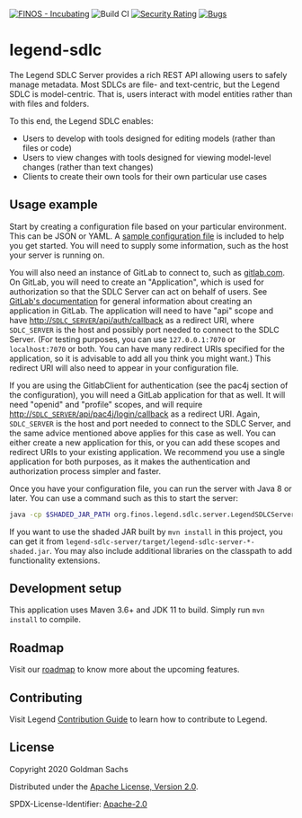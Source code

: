 [![FINOS - Incubating](https://cdn.jsdelivr.net/gh/finos/contrib-toolbox@master/images/badge-incubating.svg)](https://finosfoundation.atlassian.net/wiki/display/FINOS/Incubating)
![Build CI](https://github.com/finos/legend-sdlc/workflows/CI/badge.svg)
[![Security Rating](https://sonarcloud.io/api/project_badges/measure?project=legend-sdlc&metric=security_rating&token=69394360757d5e1356312ddfee658a6b205e2c97)](https://sonarcloud.io/dashboard?id=legend-sdlc)
[![Bugs](https://sonarcloud.io/api/project_badges/measure?project=legend-sdlc&metric=bugs&token=69394360757d5e1356312ddfee658a6b205e2c97)](https://sonarcloud.io/dashboard?id=legend-sdlc)

# legend-sdlc

The Legend SDLC Server provides a rich REST API allowing users to safely manage metadata. Most SDLCs are file- and
text-centric, but the Legend SDLC is model-centric. That is, users interact with model entities rather than with files
and folders.

To this end, the Legend SDLC enables:

* Users to develop with tools designed for editing models (rather than files or code)
* Users to view changes with tools designed for viewing model-level changes (rather than text changes)
* Clients to create their own tools for their own particular use cases

## Usage example

Start by creating a configuration file based on your particular environment. This can be JSON or YAML. A
[sample configuration file](https://github.com/finos/legend-sdlc/blob/master/legend-sdlc-server/src/test/resources/config-sample.yaml)
is included to help you get started. You will need to supply some information, such as the host your server is running
on.

You will also need an instance of GitLab to connect to, such as [gitlab.com](https://gitlab.com). On GitLab, you will
need to create an "Application", which is used for authorization so that the SDLC Server can act on behalf of users.
See [GitLab's documentation](https://docs.gitlab.com/ee/api/oauth2.html) for general information about creating an
application in GitLab. The application will need to have "api" scope and
have [http://`SDLC_SERVER`/api/auth/callback](http://127.0.0.1:7070/api/auth/callback) as a redirect URI,
where `SDLC_SERVER` is the host and possibly port needed to connect to the SDLC Server. (For testing purposes, you can
use `127.0.0.1:7070` or `localhost:7070` or both. You can have many redirect URIs specified for the application, so it
is advisable to add all you think you might want.) This redirect URI will also need to appear in your configuration
file.

If you are using the GitlabClient for authentication (see the pac4j section of the configuration), you will need a
GitLab application for that as well. It will need "openid" and "profile" scopes, and will require
[http://`SDLC_SERVER`/api/pac4j/login/callback](http://127.0.0.1:7070/api/pac4j/login/callback) as a redirect URI.
Again, `SDLC_SERVER` is the host and port needed to connect to the SDLC Server, and the same advice mentioned above
applies for this case as well. You can either create a new application for this, or you can add these scopes and
redirect URIs to your existing application. We recommend you use a single application for both purposes, as it makes the
authentication and authorization process simpler and faster.

Once you have your configuration file, you can run the server with Java 8 or later. You can use a command such as this
to start the server:

```sh
java -cp $SHADED_JAR_PATH org.finos.legend.sdlc.server.LegendSDLCServer server $CONFIG_DIR/config.yaml
```

If you want to use the shaded JAR built by `mvn install` in this project, you can get it
from `legend-sdlc-server/target/legend-sdlc-server-*-shaded.jar`. You may also include additional libraries on the
classpath to add functionality extensions.

## Development setup

This application uses Maven 3.6+ and JDK 11 to build. Simply run `mvn install` to compile.

## Roadmap

Visit our [roadmap](https://github.com/finos/legend#roadmap) to know more about the upcoming features.

## Contributing

Visit Legend [Contribution Guide](https://github.com/finos/legend/blob/master/CONTRIBUTING.md) to learn how to
contribute to Legend.

## License

Copyright 2020 Goldman Sachs

Distributed under the [Apache License, Version 2.0](http://www.apache.org/licenses/LICENSE-2.0).

SPDX-License-Identifier: [Apache-2.0](https://spdx.org/licenses/Apache-2.0)
